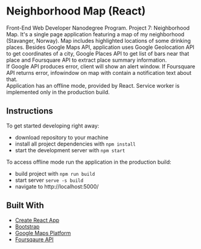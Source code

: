 # Neighborhood Map (React)

Front-End Web Developer Nanodegree Program. Project 7: Neighborhood Map.
It's a single page application featuring a map of my neighborhood (Stavanger, Norway). Map includes highlighted locations of some drinking places. Besides Google Maps API, application uses Google Geolocation API to get coordinates of a city, Google Places API to get list of bars near that place and Foursquare API to extract place summary information.  
If Google API produces error, client will show an alert window. If Foursquare API returns error, infowindow on map with contain a notification text about that.  
Application has an offline mode, provided by React. Service worker is implemented only in the production build.

## Instructions

To get started developing right away:
* download repository to your machine
* install all project dependencies with `npm install`
* start the development server with `npm start`

To access offline mode run the application in the production build:
* build project with `npm run build`
* start server `serve -s build`
* navigate to http://localhost:5000/

## Built With

* [Create React App](https://github.com/facebookincubator/create-react-app)
* [Bootstrap](https://getbootstrap.com/)
* [Google Maps Platform](https://cloud.google.com/maps-platform/products/)
* [Foursqaure API](https://developer.foursquare.com/)
